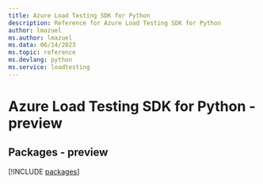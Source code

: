```yaml
---
title: Azure Load Testing SDK for Python
description: Reference for Azure Load Testing SDK for Python
author: lmazuel
ms.author: lmazuel
ms.data: 06/14/2023
ms.topic: reference
ms.devlang: python
ms.service: loadtesting
---
```

# Azure Load Testing SDK for Python - preview
## Packages - preview
[!INCLUDE [packages](load-testing-index.md)]